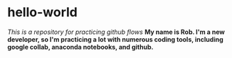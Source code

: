 # hello-world
*This is a repository for practicing github flows*
**My name is Rob. I'm a new developer, so I'm practicing a lot with numerous coding tools, including google collab, anaconda notebooks, and github.**
